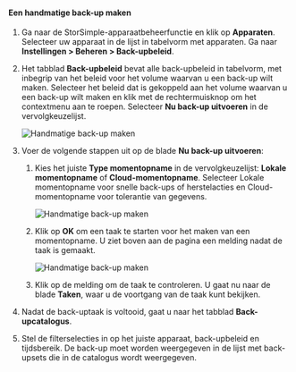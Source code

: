 
<!--author=alkohli last changed: 01/20/2017-->

<a id="to-create-a-manual-backup" class="xliff"></a>

#### Een handmatige back-up maken

1. Ga naar de StorSimple-apparaatbeheerfunctie en klik op **Apparaten**. Selecteer uw apparaat in de lijst in tabelvorm met apparaten. Ga naar **Instellingen > Beheren > Back-upbeleid**.

2. Het tabblad **Back-upbeleid** bevat alle back-upbeleid in tabelvorm, met inbegrip van het beleid voor het volume waarvan u een back-up wilt maken. Selecteer het beleid dat is gekoppeld aan het volume waarvan u een back-up wilt maken en klik met de rechtermuisknop om het contextmenu aan te roepen. Selecteer **Nu back-up uitvoeren** in de vervolgkeuzelijst.

    ![Handmatige back-up maken](./media/storsimple-8000-create-manual-backup/createmanualbu1.png)

3. Voer de volgende stappen uit op de blade **Nu back-up uitvoeren**:

    1. Kies het juiste **Type momentopname** in de vervolgkeuzelijst: **Lokale momentopname** of **Cloud-momentopname**. Selecteer Lokale momentopname voor snelle back-ups of herstelacties en Cloud-momentopname voor tolerantie van gegevens.

        ![Handmatige back-up maken](./media/storsimple-8000-create-manual-backup/createmanualbu2.png)

    2. Klik op **OK** om een taak te starten voor het maken van een momentopname. U ziet boven aan de pagina een melding nadat de taak is gemaakt.

        ![Handmatige back-up maken](./media/storsimple-8000-create-manual-backup/createmanualbu4.png)

    3. Klik op de melding om de taak te controleren. U gaat nu naar de blade **Taken**, waar u de voortgang van de taak kunt bekijken.


5. Nadat de back-uptaak is voltooid, gaat u naar het tabblad **Back-upcatalogus**.

6. Stel de filterselecties in op het juiste apparaat, back-upbeleid en tijdsbereik. De back-up moet worden weergegeven in de lijst met back-upsets die in de catalogus wordt weergegeven.

